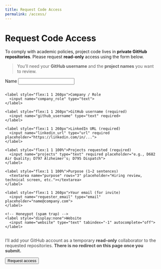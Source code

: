 ```yaml
---
title: Request Code Access
permalink: /access/
---
```

# Request Code Access

To comply with academic policies, project code lives in **private GitHub repositories**.
Please request **read-only** access using the form below.

> You’ll need your **GitHub username** and the **project names** you want to review.

<form action="https://formspree.io/f/mwpnyzwl" method="POST" autocomplete="on">
  <!-- (Optional) redirect to a thank-you page after submit -->
  <input type="hidden" name="_redirect" value="https://swall1545.github.io/access/thanks/">
  <!-- Email subject you’ll receive -->
  <input type="hidden" name="_subject" value="Code access request from portfolio">

  <div style="display:flex; gap:12px; flex-wrap:wrap">
    <label style="flex:1 1 260px">Name
      <input name="name" type="text" required>
    </label>

    <label style="flex:1 1 260px">Company / Role
      <input name="company_role" type="text">
    </label>

    <label style="flex:1 1 260px">GitHub username (required)
      <input name="github_username" type="text" required>
    </label>

    <label style="flex:1 1 260px">LinkedIn URL (required)
      <input name="linkedin_url" type="url" required placeholder="https://linkedin.com/in/...">
    </label>

    <label style="flex:1 1 100%">Projects requested (required)
      <input name="projects" type="text" required placeholder="e.g., D682 Air Quality; D797 Alzheimer’s; D795 Dispatch">
    </label>

    <label style="flex:1 1 100%">Purpose (1–2 sentences)
      <textarea name="purpose" rows="3" placeholder="Hiring review, technical screen, etc."></textarea>
    </label>

    <label style="flex:1 1 260px">Your email (for invite)
      <input name="requester_email" type="email" placeholder="name@company.com">
    </label>

    <!-- Honeypot (spam trap) -->
    <label style="display:none">Website
      <input name="website" type="text" tabindex="-1" autocomplete="off">
    </label>
  </div>

  <p style="font-size:.9rem;opacity:.8">
    I’ll add your GitHub account as a temporary <strong>read-only</strong> collaborator to the requested repositories.
    <strong>There is no redirect on this page once you submit.</strong>
  </p>

  <button type="submit">Request access</button>
</form>

